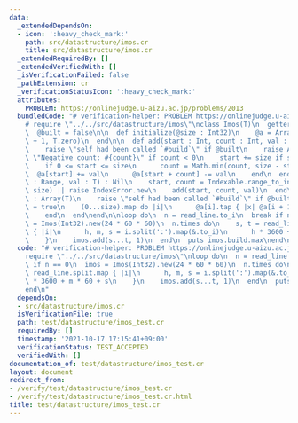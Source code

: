 ```yaml
---
data:
  _extendedDependsOn:
  - icon: ':heavy_check_mark:'
    path: src/datastructure/imos.cr
    title: src/datastructure/imos.cr
  _extendedRequiredBy: []
  _extendedVerifiedWith: []
  _isVerificationFailed: false
  _pathExtension: cr
  _verificationStatusIcon: ':heavy_check_mark:'
  attributes:
    PROBLEM: https://onlinejudge.u-aizu.ac.jp/problems/2013
  bundledCode: "# verification-helper: PROBLEM https://onlinejudge.u-aizu.ac.jp/problems/2013\n\
    # require \"../../src/datastructure/imos\"\nclass Imos(T)\n  getter size : Int32\n\
    \  @built = false\n\n  def initialize(@size : Int32)\n    @a = Array(T).new(@size\
    \ + 1, T.zero)\n  end\n\n  def add(start : Int, count : Int, val : T) : Nil\n\
    \    raise \"self had been called `#build`\" if @built\n    raise ArgumentError.new\
    \ \"Negative count: #{count}\" if count < 0\n    start += size if start < 0\n\
    \    if 0 <= start <= size\n      count = Math.min(count, size - start)\n    \
    \  @a[start] += val\n      @a[start + count] -= val\n    end\n  end\n\n  def add(range\
    \ : Range, val : T) : Nil\n    start, count = Indexable.range_to_index_and_count(range,\
    \ size) || raise IndexError.new\n    add(start, count, val)\n  end\n\n  def build\
    \ : Array(T)\n    raise \"self had been called `#build`\" if @built\n    @built\
    \ = true\n    (0...size).map do |i|\n      @a[i].tap { |x| @a[i + 1] += x }\n\
    \    end\n  end\nend\n\nloop do\n  n = read_line.to_i\n  break if n == 0\n  imos\
    \ = Imos(Int32).new(24 * 60 * 60)\n  n.times do\n    s, t = read_line.split.map\
    \ { |i|\n      h, m, s = i.split(':').map(&.to_i)\n      h * 3600 + m * 60 + s\n\
    \    }\n    imos.add(s...t, 1)\n  end\n  puts imos.build.max\nend\n"
  code: "# verification-helper: PROBLEM https://onlinejudge.u-aizu.ac.jp/problems/2013\n\
    require \"../../src/datastructure/imos\"\nloop do\n  n = read_line.to_i\n  break\
    \ if n == 0\n  imos = Imos(Int32).new(24 * 60 * 60)\n  n.times do\n    s, t =\
    \ read_line.split.map { |i|\n      h, m, s = i.split(':').map(&.to_i)\n      h\
    \ * 3600 + m * 60 + s\n    }\n    imos.add(s...t, 1)\n  end\n  puts imos.build.max\n\
    end\n"
  dependsOn:
  - src/datastructure/imos.cr
  isVerificationFile: true
  path: test/datastructure/imos_test.cr
  requiredBy: []
  timestamp: '2021-10-17 17:15:41+09:00'
  verificationStatus: TEST_ACCEPTED
  verifiedWith: []
documentation_of: test/datastructure/imos_test.cr
layout: document
redirect_from:
- /verify/test/datastructure/imos_test.cr
- /verify/test/datastructure/imos_test.cr.html
title: test/datastructure/imos_test.cr
---
```

